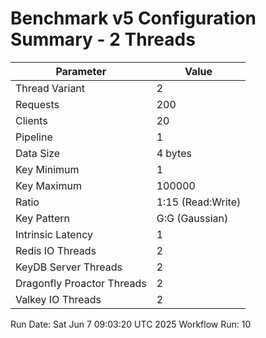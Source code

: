 # Benchmark v5 Configuration Summary - 2 Threads

| Parameter | Value |
|-----------|-------|
| Thread Variant | 2 |
| Requests | 200 |
| Clients | 20 |
| Pipeline | 1 |
| Data Size | 4 bytes |
| Key Minimum | 1 |
| Key Maximum | 100000 |
| Ratio | 1:15 (Read:Write) |
| Key Pattern | G:G (Gaussian) |
| Intrinsic Latency | 1 |
| Redis IO Threads | 2 |
| KeyDB Server Threads | 2 |
| Dragonfly Proactor Threads | 2 |
| Valkey IO Threads | 2 |

Run Date: Sat Jun  7 09:03:20 UTC 2025
Workflow Run: 10
